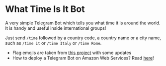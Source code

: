 # What Time Is It Bot

A very simple Telegram Bot which tells you what time it is around the world. It is handy and useful inside international groups!

Just send ```/time``` followed by a country code, a country name or a city name, such as ```/time it``` or ```/time Italy``` or ```/time Rome```.

* Flag emojis are taken from [this project](https://github.com/jonathan-kosgei/emoji-flags) with some updates
* How to deploy a Telegram Bot on Amazon Web Services? Read [here](https://dev.to/nqcm/-building-a-telegram-bot-with-aws-api-gateway-and-aws-lambda-27fg)!

